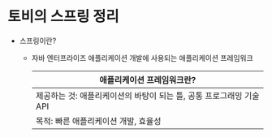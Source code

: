 # 토비의 스프링 정리
- 스프링이란?
  
  - 자바 엔터프라이즈 애플리케이션 개발에 사용되는 애플리케이션 프레임워크
    
     | 애플리케이션 프레임워크란? |
      | --- |
      |제공하는 것: 애플리케이션의 바탕이 되는 틀, 공통 프로그래밍 기술 API
      목적: 빠른 애플리케이션 개발, 효율성 |


